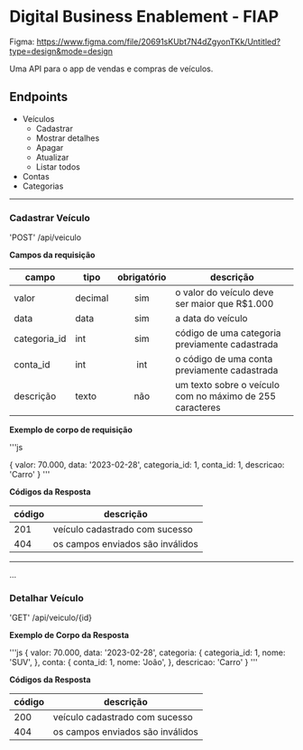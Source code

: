 # Digital Business Enablement - FIAP

Figma: https://www.figma.com/file/20691sKUbt7N4dZgyonTKk/Untitled?type=design&mode=design

Uma API para o app de vendas e compras de veículos.

## Endpoints

- Veículos
    - Cadastrar
    - Mostrar detalhes
    - Apagar
    - Atualizar
    - Listar todos
- Contas
- Categorias

---

### Cadastrar Veículo

'POST' /api/veiculo

**Campos da requisição**

| campo | tipo | obrigatório | descrição
|-------|------|:-------------:|--------
| valor | decimal | sim      | o valor do veículo deve ser maior que R$1.000
| data  | data | sim         | a data do veículo
| categoria_id | int | sim | código de uma categoria previamente cadastrada
| conta_id | int | int | o código de uma conta previamente cadastrada
| descrição | texto | não | um texto sobre o veículo com no máximo de 255 caracteres

**Exemplo de corpo de requisição**

'''js

{
    valor: 70.000,
    data: '2023-02-28',
    categoria_id: 1,
    conta_id: 1,
    descricao: 'Carro'
}
'''

**Códigos da Resposta**

| código | descrição
|-|-
| 201 | veículo cadastrado com sucesso
| 404 | os campos enviados são inválidos

---

...
### Detalhar Veículo

'GET' /api/veiculo/{id}

**Exemplo de Corpo da Resposta**

'''js
{
    valor: 70.000,
    data: '2023-02-28',
    categoria: {
        categoria_id: 1,
        nome: 'SUV',
    },
    conta: {
        conta_id: 1,
        nome: 'João',
    },
    descricao: 'Carro'
}
'''

**Códigos da Resposta**

| código | descrição
|-|-
| 200 | veículo cadastrado com sucesso
| 404 | os campos enviados são inválidos
